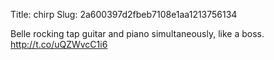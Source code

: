 Title: chirp
Slug: 2a600397d2fbeb7108e1aa1213756134

Belle rocking tap guitar and piano simultaneously, like a boss. <a href="http://t.co/uQZWvcC1i6">http://t.co/uQZWvcC1i6</a>
